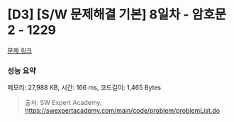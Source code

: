 # [D3] [S/W 문제해결 기본] 8일차 - 암호문2 - 1229 

[문제 링크](https://swexpertacademy.com/main/code/problem/problemDetail.do?contestProbId=AV14yIsqAHYCFAYD) 

### 성능 요약

메모리: 27,988 KB, 시간: 166 ms, 코드길이: 1,465 Bytes



> 출처: SW Expert Academy, https://swexpertacademy.com/main/code/problem/problemList.do
